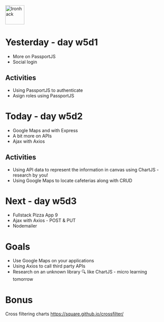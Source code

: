 <img src="https://raw.githubusercontent.com/webmad1019-1/w1d3-advanced-selectors-positioning-full-layout/master/img/ironhack.svg?sanitize=true" alt="Ironhack" width="60"/>

# Yesterday - day w5d1

- More on PassportJS
- Social login

## Activities

- Using PassportJS to authenticate
- Asign roles using PassportJS

# Today - day w5d2

- Google Maps and with Express
- A bit more on APIs
- Ajax with Axios

## Activities

- Using API data to represent the information in canvas using ChartJS - research by you!
- Using Google Maps to locate cafeterias along with CRUD

# Next - day w5d3

- Fullstack Pizza App 9
- Ajax with Axios - POST & PUT
- Nodemailer

# Goals

- Use Google Maps on your applications
- Using Axios to call third party APIs
- Research on an unknown library 🔍 like ChartJS - micro learning tomorrow

# Bonus

Cross filtering charts https://square.github.io/crossfilter/

